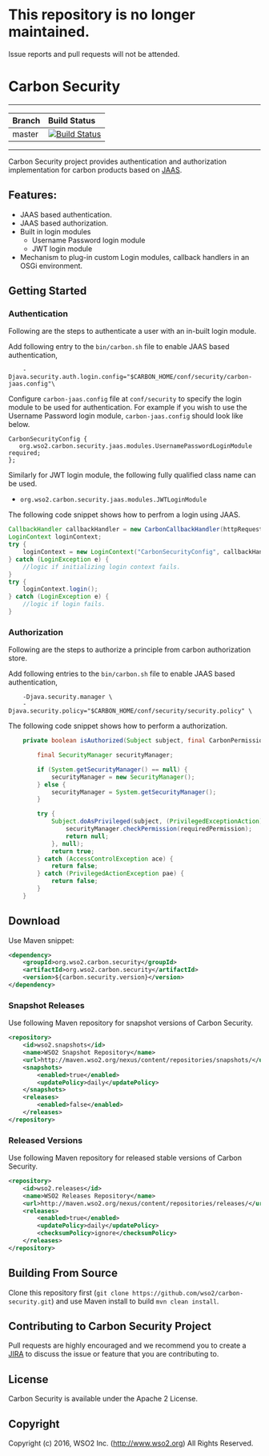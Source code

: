 # This repository is no longer maintained.
Issue reports and pull requests will not be attended.

# Carbon Security
---

|  Branch | Build Status |
| :------------ |:-------------
| master      | [![Build Status](https://wso2.org/jenkins/buildStatus/icon?job=carbon-security)](https://wso2.org/jenkins/job/carbon-security) |


---
Carbon Security project provides authentication and authorization implementation for carbon products based on [JAAS](#).
## Features:
* JAAS based authentication.
* JAAS based authorization.
* Built in login modules
  * Username Password login module
  * JWT login module
* Mechanism to plug-in custom Login modules, callback handlers in an OSGi environment.

## Getting Started

### Authentication

Following are the steps to authenticate a user with an in-built login module.

Add following entry to the `bin/carbon.sh` file to enable JAAS based authentication,
```
    -Djava.security.auth.login.config="$CARBON_HOME/conf/security/carbon-jaas.config"\
```

Configure `carbon-jaas.config` file at `conf/security` to specify the login module to be used for authentication. For example if you wish to use the Username Password login module, `carbon-jaas.config` should look like below.

```
CarbonSecurityConfig {
   org.wso2.carbon.security.jaas.modules.UsernamePasswordLoginModule required;
};
```
Similarly for JWT login module, the following fully qualified class name can be used.

-  `org.wso2.carbon.security.jaas.modules.JWTLoginModule`

The following code snippet shows how to perfrom a login using JAAS.

```java
CallbackHandler callbackHandler = new CarbonCallbackHandler(httpRequest);
LoginContext loginContext;
try {
    loginContext = new LoginContext("CarbonSecurityConfig", callbackHandler);
} catch (LoginException e) {
    //logic if initializing login context fails.
}
try {
    loginContext.login();
} catch (LoginException e) {
    //logic if login fails.
}
```

### Authorization

Following are the steps to authorize a principle from carbon authorization store.

Add following entries to the `bin/carbon.sh` file to enable JAAS based authentication,
```
    -Djava.security.manager \
    -Djava.security.policy="$CARBON_HOME/conf/security/security.policy" \
```

The following code snippet shows how to perform a authorization.

```java
    private boolean isAuthorized(Subject subject, final CarbonPermission requiredPermission) {

        final SecurityManager securityManager;

        if (System.getSecurityManager() == null) {
            securityManager = new SecurityManager();
        } else {
            securityManager = System.getSecurityManager();
        }

        try {
            Subject.doAsPrivileged(subject, (PrivilegedExceptionAction) () -> {
                securityManager.checkPermission(requiredPermission);
                return null;
            }, null);
            return true;
        } catch (AccessControlException ace) {
            return false;
        } catch (PrivilegedActionException pae) {
            return false;
        }
    }
```

## Download

Use Maven snippet:
````xml
<dependency>
    <groupId>org.wso2.carbon.security</groupId>
    <artifactId>org.wso2.carbon.security</artifactId>
    <version>${carbon.security.version}</version>
</dependency>
````

### Snapshot Releases

Use following Maven repository for snapshot versions of Carbon Security.

````xml
<repository>
    <id>wso2.snapshots</id>
    <name>WSO2 Snapshot Repository</name>
    <url>http://maven.wso2.org/nexus/content/repositories/snapshots/</url>
    <snapshots>
        <enabled>true</enabled>
        <updatePolicy>daily</updatePolicy>
    </snapshots>
    <releases>
        <enabled>false</enabled>
    </releases>
</repository>
````

### Released Versions

Use following Maven repository for released stable versions of Carbon Security.

````xml
<repository>
    <id>wso2.releases</id>
    <name>WSO2 Releases Repository</name>
    <url>http://maven.wso2.org/nexus/content/repositories/releases/</url>
    <releases>
        <enabled>true</enabled>
        <updatePolicy>daily</updatePolicy>
        <checksumPolicy>ignore</checksumPolicy>
    </releases>
</repository>
````
## Building From Source

Clone this repository first (`git clone https://github.com/wso2/carbon-security.git`) and use Maven install to build
`mvn clean install`.

## Contributing to Carbon Security Project

Pull requests are highly encouraged and we recommend you to create a [JIRA](https://wso2.org/jira/browse/CSECURITY) to discuss the issue or feature that you
 are contributing to.

## License

Carbon Security is available under the Apache 2 License.

## Copyright

Copyright (c) 2016, WSO2 Inc. (http://www.wso2.org) All Rights Reserved.

